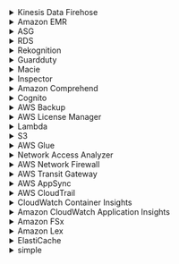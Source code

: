<details>
<summary>Kinesis Data Firehose</summary>
<br>
Amazon Kinesis Data Firehose is the easiest way to reliably load streaming data into data lakes, data stores, and analytics tools. It can capture, transform, and load streaming data into Amazon S3, Amazon Redshift, Amazon Elasticsearch Service, and Splunk, enabling near real-time analytics with existing business intelligence tools and dashboards you’re already using today. It is a fully managed service that automatically scales to match the throughput of your data and requires no ongoing administration.
</details>

<details>
<summary>Amazon EMR</summary>
<br>
Amazon EMR is the industry-leading cloud big data platform for processing vast amounts of data using open source tools such as Apache Spark, Apache Hive, Apache HBase, Apache Flink, Apache Hudi, and Presto. With EMR you can run Petabyte-scale analysis at less than half of the cost of traditional on-premises solutions and over 3x faster than standard Apache Spark. Amazon EMR uses Hadoop, an open-source framework, to distribute your data and processing across a resizable cluster of Amazon EC2 instances.
</details>

<details>
<summary>ASG</summary>
<br>
 <details>
 <summary>(ASG) is not terminating an unhealthy Amazon EC2 instance</summary>
 <br>
  The health check grace period for the instance has not expired <br>
  The instance maybe in Impaired status - Amazon EC2 Auto Scaling does not immediately terminate instances with an Impaired status.<br>
  The instance has failed the ELB health check status - By default, Amazon EC2 Auto Scaling doesn't use the results of ELB health checks to determine an instance's health status when the group's health check configuration is set to EC2.<br>
<br>You are billed for instances as soon as they are launched, including the time that they are not yet in service.
<br>
 </details>
</details>

<details>
<summary>RDS</summary>
<br>
RDS db instance, running as a multi-AZ deployment - performs synchronous data replication
</details>

<details>
<summary>Rekognition</summary>
makes it easy to add image and video analysis to your applications <br>
you can identify objects, people, text, scenes, and activities in images and videos, as well as detect any inappropriate content. Amazon Rekognition also provides highly accurate facial analysis and facial search capabilities that you can use to detect, analyze, and compare faces for a wide variety of user verification, people counting
<br>
</details>
<details>
<summary>Guardduty</summary>
Amazon GuardDuty is a threat detection service that continuously monitors your AWS accounts and workloads for malicious activity and delivers detailed
<br>
Amazon GuardDuty offers threat detection that enables you to continuously monitor and protect your AWS accounts, workloads, and data stored in Amazon S3. GuardDuty analyzes continuous streams of meta-data generated from your account and network activity found in AWS CloudTrail Events, Amazon VPC Flow Logs, and DNS Logs.
</details>

<details>
<summary>Macie</summary>
Macie is a data security service that uses machine learning (ML) and pattern matching to discover and help protect your sensitive data.
<br>
</details>

<details>
<summary>Inspector</summary>
Amazon Inspector is an automated vulnerability management service that continually scans AWS workloads for software vulnerabilities and unintended network exposure.
<br>
</details>

<details>
<summary>Amazon Comprehend</summary>
<br>
is a natural language processing (NLP) service that uses machine learning to find meaning and insights in text.
<br>
You can use Amazon Comprehend to determine the sentiment of a document. For example, you can use sentiment analysis to determine the sentiments of comments on a blog posting or a transcribed call to determine if your users loved or hated your content. You can determine sentiment for documents in any of the primary languages supported by Amazon Comprehend. All documents in one job must be in the same language.
</details>

<details>
<summary>Cognito</summary>
<br>
 Cognito is just a service for user authentication and authorization
</details>

<details>
<summary>AWS Backup </summary>
<br>
 is a centralized backup service that makes it easy and cost-effective for you to backup your application data across AWS services in the AWS
<br>
WS Backup makes protecting your AWS storage volumes, databases, and file systems simple by providing a central place where you can configure and audit the AWS resources you want to backup, automate backup scheduling, set retention policies, and monitor all recent backup and restore activity.
<br>A company needs to use Amazon Aurora as the Amazon RDS database engine of their web application. The Solutions Architect has been instructed to implement a 90-day backup retention policy
</details>

<details>
<summary>AWS License Manager</summary>
<br>
is a service that makes it easier for you to manage your software licenses from software vendors (for example, Microsoft, SAP, Oracle, and IBM) centrally across AWS and your on-premises environments. 
</details>

<details>
<summary>Lambda</summary>
<br>
Lambda@Edge is a feature of Amazon CloudFront that lets you run code closer to users of your application, which improves performance and reduces latency. With Lambda@Edge, you don't have to provision or manage infrastructure in multiple locations around the world. You pay only for the compute time you consume 
</details>

<details>
<summary>S3</summary>
<br>
lifecycle policies 
<br>
Objects must be stored for at least 30 days in the current storage class before you can transition them to <b>STANDARD_IA or ONEZONE_IA</b>
<br>
This limitation does not apply to <b>INTELLIGENT_TIERING, GLACIER, and DEEP_ARCHIVE</b> storage class
<br>
 <b>Glacier Select</b> is incorrect because this is not a storage service. It is primarily used to run queries directly on data stored in Amazon Glacier, retrieving only the data you need out of your archives to use for analytics.
 
 <br><br>
When you configure your bucket as a static website, the website is available at the AWS Region-specific website endpoint of the bucket.
Depending on your Region, your Amazon S3 website endpoints follow one of these two formats.
 
- s3-website dash (-) Region ‐ http://bucket-name.s3-website.Region.amazonaws.com
- s3-website dot (.) Region ‐ http://bucket-name.s3-website-Region.amazonaws.com
 
</details>

<details>
<summary>AWS Glue</summary>
<br>
It is a fully managed extract, transform, and load (ETL) service that makes it easy for customers to prepare and load their data for analytics.
</details>

<details>
<summary>Network Access Analyzer</summary>
<br>
Network Access Analyzer is a feature of VPC that reports on unintended access to your AWS resources based on the security and compliance that you set.
<br>This service is not capable of performing deep packet inspection on traffic entering or leaving your VPC, unlike AWS Network Firewall.
</details>

<details>
<summary>AWS Network Firewall</summary>
<br>
AWS Network Firewall is a stateful, managed, network firewall, and intrusion detection and prevention service for your virtual private cloud (VPC). 
<br>With Network Firewall, you can filter traffic at the perimeter of your VPC. This includes traffic going to and coming from an internet gateway, NAT gateway, or over VPN or AWS Direct Connect.
<br>
You can use Network Firewall to monitor and protect your Amazon VPC traffic in a number of ways, including the following:

- Pass traffic through only from known AWS service domains or IP address endpoints, such as Amazon S3.
- Use custom lists of known bad domains to limit the types of domain names that your applications can access.
- Perform deep packet inspection on traffic entering or leaving your VPC.
- Use stateful protocol detection to filter protocols like HTTPS, independent of the port used.
</details>

<details>
<summary>AWS Transit Gateway</summary>
<br>
With AWS Transit Gateway, you can simplify the connectivity between multiple VPCs and also connect to any VPC attached to AWS Transit Gateway with a single VPN connection.<br>
AWS Transit Gateway also enables you to scale the IPsec VPN throughput with equal-cost multi-path (ECMP) routing support over multiple VPN tunnels. A single VPN tunnel still has a maximum throughput of 1.25 Gbps. If you establish multiple VPN tunnels to an ECMP-enabled transit gateway, it can scale beyond the default limit of 1.25 Gbps.

![alt text](folder1/transitGW.png)
</details>

<details>
<summary>AWS AppSync</summary>
<br>
AWS AppSync is a serverless GraphQL and Pub/Sub API service that simplifies building modern web and mobile applications. It provides a robust, scalable GraphQL interface for application developers to combine data from multiple sources, including Amazon DynamoDB, AWS Lambda, and HTTP APIs.
</details>

<details>
<summary>AWS CloudTrail</summary>
<br>
CloudTrail is primarily used to monitor and record the account activity across your AWS resources and not your web applications. You cannot use CloudTrail to capture the detailed information of all HTTP requests that go through your public-facing Application Load Balancer (ALB). CloudTrail can only track the resource changes made to your ALB, but not the actual IP traffic that goes through it.
</details>

<details>
<summary>CloudWatch Container Insights</summary>
<br>
 The primary function of CloudWatch Container Insights is to collect, aggregate, and summarize metrics and logs from your containerized applications and microservices.
</details>

<details>
<summary>Amazon CloudWatch Application Insights</summary>
<br>
Amazon CloudWatch Application Insights facilitates observability for your applications and underlying AWS resources. It helps you set up the best monitors for your application resources to continuously analyze data for signs of problems with your applications. Application Insights, which is powered by SageMaker and other AWS technologies, provides automated dashboards that show potential problems with monitored applications, which help you to quickly isolate ongoing issues with your applications and infrastructure. 
</details>

<details>
<summary>Amazon FSx </summary>
<br>
Amazon FSx is a fully managed third-party file system solution. It uses SSD storage to provide fast performance with low latency.
<details>
<summary>Amazon FSx for Lustre</summary>
<br>
Amazon FSx for Lustre provides a high-performance file system optimized for fast processing of workloads such as machine learning, high performance computing (HPC), video processing, financial modeling, and electronic design automation (EDA). These workloads commonly require data to be presented via a fast and scalable file system interface and typically have data sets stored on long-term data stores like Amazon S3.
<br>
With Amazon FSx, you can launch and run a file system that provides sub-millisecond access to your data and allows you to read and write data at speeds of up to hundreds of gigabytes per second of throughput and millions of IOPS.
<br>
</details>

<details>
<summary>Amazon FSx for Windows File Server</summary>
<br>
</details>
A fully managed native Microsoft Windows file system with full support for the SMB protocol, Windows NTFS, and Microsoft Active Directory (AD) integration.

</details>

<details>
<summary>Amazon Lex</summary>
<br>
 A service that can help you build conversational interfaces using voice and text.
 <br>
 Amazon Lex enables you to build applications using a speech or text interface powered by the same technology that powers Amazon Alexa. Amazon Lex provides the deep functionality and flexibility of natural language understanding (NLU) and automatic speech recognition (ASR), so you can build highly engaging user experiences with lifelike conversational interactions and create new categories of products.
</details>

<details>
<summary>ElastiCache</summary>
<br>
<details>
<summary>ElastiCache for Redis</summary>
<br>
Redis, which stands for Remote Dictionary Server, is a fast, open-source, in-memory key-value data store for use as a database, cache, message broker, and queue. Redis now delivers sub-millisecond response times enabling millions of requests per second for real-time applications in Gaming, Ad-Tech, Financial Services, Healthcare, and IoT. Redis is a popular choice for caching, session management, gaming, leaderboards, real-time analytics, geospatial, ride-hailing, chat/messaging, media streaming, and pub/sub apps.
</details>

<details>
<summary>ElastiCache for Memcached</summary>
<br>
Memcached, a high-performance distributed memory cache service, is designed for simplicity while Redis offers a rich set of features that make it effective for a wide range of use cases. Memcached does not offer support for geospatial data.
only one feature Memcached is better then Redis - it has multithreaded architecture
</details>
</details>

<details>
<summary>simple</summary>
<br>
</details>
